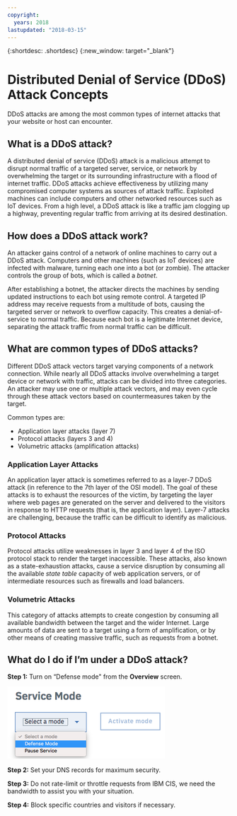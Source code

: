 ```yaml
---
copyright:
  years: 2018
lastupdated: "2018-03-15"
---
```


{:shortdesc: .shortdesc}
{:new_window: target="_blank"}

# Distributed Denial of Service (DDoS) Attack Concepts

DDoS attacks are among the most common types of internet attacks that your website or host can encounter.

## What is a DDoS attack?
A distributed denial of service (DDoS) attack is a malicious attempt to disrupt normal traffic of a targeted server, service, or network by overwhelming the target or its surrounding infrastructure with a flood of internet traffic. DDoS attacks achieve effectiveness by utilizing many compromised computer systems as sources of attack traffic. Exploited machines can include computers and other networked resources such as IoT devices. From a high level, a DDoS attack is like a traffic jam clogging up a highway, preventing regular traffic from arriving at its desired destination.

## How does a DDoS attack work?
An attacker gains control of a network of online machines to carry out a DDoS attack. Computers and other machines (such as IoT devices) are infected with malware, turning each one into a bot (or zombie). The attacker controls the group of bots, which is called a _botnet_. 

After establishing a botnet, the attacker directs the machines by sending updated instructions to each bot using remote control. A targeted IP address may receive requests from a multitude of bots, causing the targeted server or network to overflow capacity. This creates a denial-of-service to normal traffic. Because each bot is a legitimate Internet device, separating the attack traffic from normal traffic can be difficult. 

## What are common types of DDoS attacks?
Different DDoS attack vectors target varying components of a network connection. While nearly all DDoS attacks involve overwhelming a target device or network with traffic, attacks can be divided into three categories. An attacker may use one or multiple attack vectors, and may even cycle through these attack vectors based on countermeasures taken by the target.

Common types are:

 * Application layer attacks (layer 7)
 * Protocol attacks (layers 3 and 4)
 * Volumetric attacks (amplification attacks)

###	Application Layer Attacks
An application layer attack is sometimes referred to as a layer-7 DDoS attack (in reference to the 7th layer of the OSI model). The goal of these attacks is to exhaust the resources of the victim, by targeting the layer where web pages are generated on the server and delivered to the visitors in response to HTTP requests (that is, the application layer). Layer-7 attacks are challenging, because the traffic can be difficult to identify as malicious.

###	Protocol Attacks
Protocol attacks utilize weaknesses in layer 3 and layer 4 of the ISO protocol stack to render the target inaccessible. These attacks, also known as a state-exhaustion attacks, cause a service disruption by consuming all the available _state table_ capacity of web application servers, or of intermediate resources such as firewalls and load balancers. 
  
###	Volumetric Attacks
This category of attacks attempts to create congestion by consuming all available bandwidth between the target and the wider Internet. Large amounts of data are sent to a target using a form of amplification, or by other means of creating massive traffic, such as requests from a botnet. 


## What do I do if I’m under a DDoS attack?

**Step 1:** Turn on “Defense mode" from the **Overview** screen. 

![Defense Mode](images/defense-mode.png)

**Step 2:** Set your DNS records for maximum security.

**Step 3:** Do not rate-limit or throttle requests from IBM CIS, we need the bandwidth to assist you with your situation.

**Step 4:** Block specific countries and visitors if necessary.
